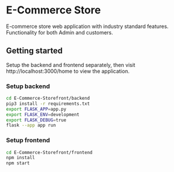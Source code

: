 # E-Commerce Store

E-commerce store web application with industry standard features. Functionality for both Admin and customers.

## Getting started

Setup the backend and frontend separately, then visit http://localhost:3000/home to view the application.

### Setup backend

```bash
cd E-Commerce-Storefront/backend
pip3 install -r requirements.txt
export FLASK_APP=app.py
export FLASK_ENV=development
export FLASK_DEBUG=true
flask --app app run
```

### Setup frontend

```bash
cd E-Commerce-Storefront/frontend
npm install
npm start
```

